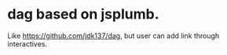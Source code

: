 dag based on jsplumb.
=======

Like https://github.com/jdk137/dag, but user can add link through interactives.
